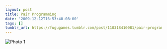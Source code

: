 ```yaml
---
layout: post
title: Pair Programming
date: '2009-12-12T16:53:40-08:00'
tags: []
tumblr_url: https://fugugames.tumblr.com/post/110318410081/pair-programming
---
```

 ![Photo 1](http://itshardtofondlepenguins.com/wp-content/uploads/2009/12/Photo-1.jpg "Photo 1")
